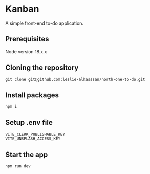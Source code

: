 # Kanban

A simple front-end to-do application.

## Prerequisites

Node version 18.x.x

## Cloning the repository

```
git clone git@github.com:leslie-alhasssan/north-one-to-do.git
```

## Install packages

```
npm i
```

## Setup .env file

```
VITE_CLERK_PUBLISHABLE_KEY
VITE_UNSPLASH_ACCESS_KEY
```

## Start the app

```
npm run dev
```

